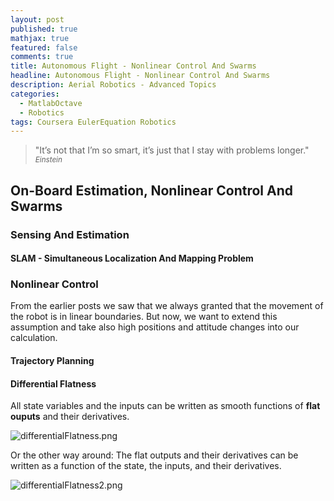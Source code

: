 ```yaml
---
layout: post
published: true
mathjax: true
featured: false
comments: true
title: Autonomous Flight - Nonlinear Control And Swarms
headline: Autonomous Flight - Nonlinear Control And Swarms
description: Aerial Robotics - Advanced Topics
categories:
  - MatlabOctave
  - Robotics
tags: Coursera EulerEquation Robotics
---
```

>&quot;It’s not that I’m so smart, it’s just that I stay with problems longer.&quot;
><small><cite title="Einstein">Einstein</cite></small>

## On-Board Estimation, Nonlinear Control And Swarms

### Sensing And Estimation
#### SLAM - Simultaneous Localization And Mapping Problem

### Nonlinear Control
From the earlier posts we saw that we always granted that the movement of the robot is in linear boundaries. But now, we want to extend this assumption and take also high positions and attitude changes into our calculation.

#### Trajectory Planning

#### Differential Flatness
All state variables and the inputs can be written as smooth functions of **flat ouputs** and their derivatives.

![differentialFlatness.png]({{site.baseurl}}/images/posts/AerialRobotics_NonlinearControl/differentialFlatness.png)

Or the other way around:
The flat outputs and their derivatives can be written as a function of the state, the inputs, and their derivatives.

![differentialFlatness2.png]({{site.baseurl}}/images/posts/AerialRobotics_NonlinearControl/differentialFlatness2.png)